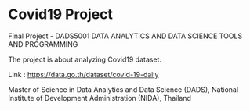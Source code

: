 # Covid19 Project
Final Project - DADS5001 DATA ANALYTICS AND DATA SCIENCE TOOLS AND PROGRAMMING

The project is about analyzing Covid19 dataset. 

Link : https://data.go.th/dataset/covid-19-daily

Master of Science in Data Analytics and Data Science (DADS), National Institute of Development Administration (NIDA), Thailand
